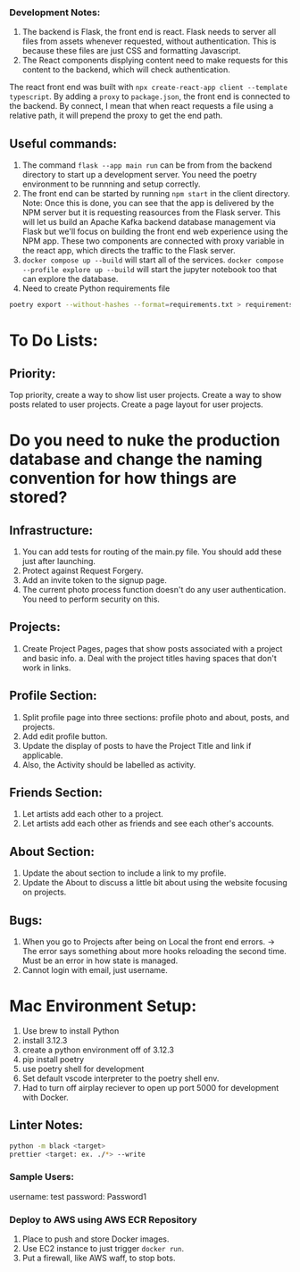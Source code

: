 ### Development Notes:

1. The backend is Flask, the front end is react. Flask needs to server all files from assets whenever requested, without authentication. This is because these files are just CSS and formatting Javascript.
2. The React components displying content need to make requests for this content to the backend, which will check authentication.

The react front end was built with `npx create-react-app client --template typescript`. By adding a `proxy` to `package.json`, the front end is connected to the backend. By connect, I mean that when react requests a file using a relative path, it will prepend the proxy to get the end path.

## Useful commands:

1. The command `flask --app main run` can be from from the backend directory to start up a development server. You need the poetry environment to be runnning and setup correctly.
2. The front end can be started by running `npm start` in the client directory.
   Note: Once this is done, you can see that the app is delivered by the NPM server but it is requesting reasources from the Flask server. This will let us build an Apache Kafka backend database management via Flask but we'll focus on building the front end web experience using the NPM app. These two components are connected with proxy variable in the react app, which directs the traffic to the Flask server.
3. `docker compose up --build` will start all of the services. `docker compose --profile explore up --build` will start the jupyter notebook too that can explore the database.
4. Need to create Python requirements file
```bash
poetry export --without-hashes --format=requirements.txt > requirements.txt
```

# To Do Lists:
## Priority:
Top priority, create a way to show list user projects. Create a way to show posts related to user projects. Create a page layout for user projects.

# Do you need to nuke the production database and change the naming convention for how things are stored?

## Infrastructure:
1. You can add tests for routing of the main.py file. You should add these just after launching.
2. Protect against Request Forgery.
3. Add an invite token to the signup page.
4. The current photo process function doesn't do any user authentication. You need to perform security on this.

## Projects: 
1. Create Project Pages, pages that show posts associated with a project and basic info.
  a. Deal with the project titles having spaces that don't work in links.

## Profile Section:
1. Split profile page into three sections: profile photo and about, posts, and projects.
2. Add edit profile button.
3. Update the display of posts to have the Project Title and link if applicable.
4. Also, the Activity should be labelled as activity.

## Friends Section:
1. Let artists add each other to a project.
2. Let artists add each other as friends and see each other's accounts.

## About Section:
1. Update the about section to include a link to my profile.
2. Update the About to discuss a little bit about using the website focusing on projects.

## Bugs:
1. When you go to Projects after being on Local the front end errors.
 -> The error says something about more hooks reloading the second time. Must be an error in how state is managed. 
2. Cannot login with email, just username. 

# Mac Environment Setup:

1. Use brew to install Python
2. install 3.12.3
3. create a python environment off of 3.12.3
4. pip install poetry
5. use poetry shell for development
6. Set default vscode interpreter to the poetry shell env.
7. Had to turn off airplay reciever to open up port 5000 for development with Docker.

## Linter Notes:

```bash
python -m black <target>
prettier <target: ex. ./*> --write
```


### Sample Users:
username: test
password: Password1


### Deploy to AWS using AWS ECR Repository
1. Place to push and store Docker images.
2. Use EC2 instance to just trigger ```docker run```.
3. Put a firewall, like AWS waff, to stop bots.

